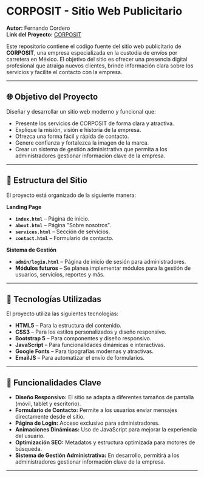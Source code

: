 # CORPOSIT - Sitio Web Publicitario

**Autor:** Fernando Cordero  
**Link del Proyecto:** [CORPOSIT](https://fernando7cordero.github.io/CORPOSIT/)

Este repositorio contiene el código fuente del sitio web publicitario de **CORPOSIT**, una empresa especializada en la custodia de envíos por carretera en México. El objetivo del sitio es ofrecer una presencia digital profesional que atraiga nuevos clientes, brinde información clara sobre los servicios y facilite el contacto con la empresa.

---

## 🌐 Objetivo del Proyecto

Diseñar y desarrollar un sitio web moderno y funcional que:

- Presente los servicios de CORPOSIT de forma clara y atractiva.
- Explique la misión, visión e historia de la empresa.
- Ofrezca una forma fácil y rápida de contacto.
- Genere confianza y fortalezca la imagen de la marca.
- Crear un sistema de gestión administrativa que permita a los administradores gestionar información clave de la empresa.

---

## 🧩 Estructura del Sitio

El proyecto está organizado de la siguiente manera:

**Landing Page**

- **`index.html`** – Página de inicio.
- **`about.html`** – Página "Sobre nosotros".
- **`services.html`** – Sección de servicios.
- **`contact.html`** – Formulario de contacto.

**Sistema de Gestión**

- **`admin/login.html`** – Página de inicio de sesión para administradores.
- **Módulos futuros** – Se planea implementar módulos para la gestión de usuarios, servicios, reportes y más.

---

## 🧰 Tecnologías Utilizadas

El proyecto utiliza las siguientes tecnologías:

- **HTML5** – Para la estructura del contenido.
- **CSS3** – Para los estilos personalizados y diseño responsivo.
- **Bootstrap 5** – Para componentes y diseño responsivo.
- **JavaScript** – Para funcionalidades dinámicas e interactivas.
- **Google Fonts** – Para tipografías modernas y atractivas.
- **EmailJS** – Para automatizar el envío de formularios.

---

## 🚀 Funcionalidades Clave

- **Diseño Responsivo:** El sitio se adapta a diferentes tamaños de pantalla (móvil, tablet y escritorio).
- **Formulario de Contacto:** Permite a los usuarios enviar mensajes directamente desde el sitio.
- **Página de Login:** Acceso exclusivo para administradores.
- **Animaciones Dinámicas:** Uso de JavaScript para mejorar la experiencia del usuario.
- **Optimización SEO:** Metadatos y estructura optimizada para motores de búsqueda.
- **Sistema de Gestión Administrativa:** En desarrollo, permitirá a los administradores gestionar información clave de la empresa.

---
